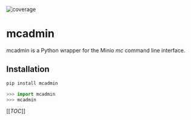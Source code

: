 ![coverage](https://gitlab.com/big-mama-tech/mcadmin/badges/master/coverage.svg?job=test)

# mcadmin


mcadmin is a Python wrapper for the Minio _mc_ command line interface.

## Installation

```bash
pip install mcadmin
```

```python
>>> import mcadmin
>>> mcadmin
```

[[_TOC_]]



